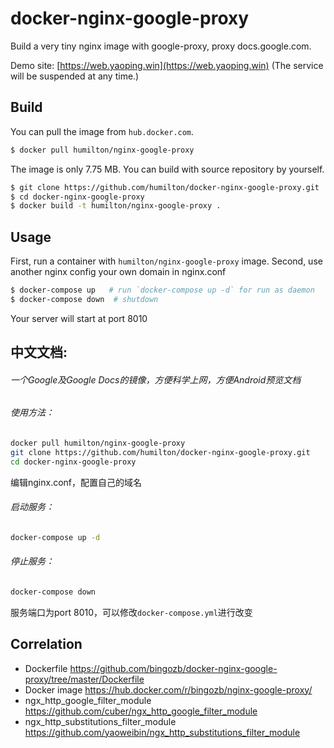 # docker-nginx-google-proxy

Build a very tiny nginx image with google-proxy, proxy docs.google.com.

Demo site: [https://web.yaoping.win](https://web.yaoping.win) (The service will be suspended at any time.)

## Build

You can pull the image from `hub.docker.com`.

```sh
$ docker pull humilton/nginx-google-proxy
```

The image is only 7.75 MB. You can build with source repository by yourself.

```sh
$ git clone https://github.com/humilton/docker-nginx-google-proxy.git
$ cd docker-nginx-google-proxy
$ docker build -t humilton/nginx-google-proxy .
```

## Usage

First, run a container with `humilton/nginx-google-proxy` image.
Second, use another nginx config your own domain in nginx.conf

```sh
$ docker-compose up   # run `docker-compose up -d` for run as daemon
$ docker-compose down  # shutdown
```
Your server will start at port 8010

## 中文文档:
###### 一个Google及Google Docs的镜像，方便科学上网，方便Android预览文档

###### 使用方法：
```sh
docker pull humilton/nginx-google-proxy
git clone https://github.com/humilton/docker-nginx-google-proxy.git
cd docker-nginx-google-proxy
```
编辑nginx.conf，配置自己的域名

###### 启动服务：
```sh
docker-compose up -d
```
###### 停止服务：
```sh
docker-compose down
```

服务端口为port 8010，可以修改``docker-compose.yml``进行改变
 
## Correlation

- Dockerfile https://github.com/bingozb/docker-nginx-google-proxy/tree/master/Dockerfile
- Docker image https://hub.docker.com/r/bingozb/nginx-google-proxy/
- ngx_http_google_filter_module https://github.com/cuber/ngx_http_google_filter_module
- ngx_http_substitutions_filter_module https://github.com/yaoweibin/ngx_http_substitutions_filter_module




